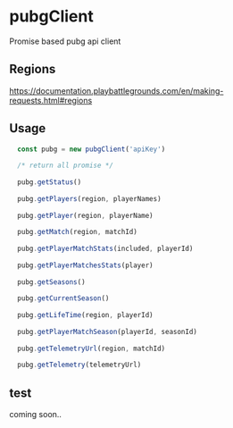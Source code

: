 # pubgClient
Promise based pubg api client

## Regions
https://documentation.playbattlegrounds.com/en/making-requests.html#regions

## Usage
```javascript
  const pubg = new pubgClient('apiKey')
  
  /* return all promise */
    
  pubg.getStatus()
  
  pubg.getPlayers(region, playerNames)
  
  pubg.getPlayer(region, playerName)
  
  pubg.getMatch(region, matchId)
  
  pubg.getPlayerMatchStats(included, playerId)
  
  pubg.getPlayerMatchesStats(player)
  
  pubg.getSeasons()
  
  pubg.getCurrentSeason()
  
  pubg.getLifeTime(region, playerId)
  
  pubg.getPlayerMatchSeason(playerId, seasonId)
  
  pubg.getTelemetryUrl(region, matchId)
  
  pubg.getTelemetry(telemetryUrl)
```


## test

coming soon..